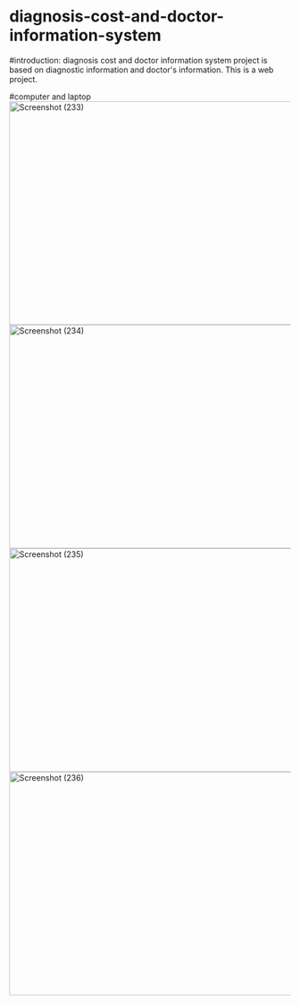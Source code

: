 # diagnosis-cost-and-doctor-information-system
#introduction:
  diagnosis cost and doctor information system project is based on diagnostic information and doctor's information. This is a web project.
  
#computer and laptop
<img width="959" alt="Screenshot (233)" src="https://user-images.githubusercontent.com/53476981/110431125-928d7480-80d7-11eb-8f4c-5820dde8926a.png" width="600" height="400">
<img width="937" alt="Screenshot (234)" src="https://user-images.githubusercontent.com/53476981/110431146-991bec00-80d7-11eb-8a4e-09fbf2b35b4d.png" width="600" height="400">
<img width="945" alt="Screenshot (235)" src="https://user-images.githubusercontent.com/53476981/110431165-a0db9080-80d7-11eb-907e-e3207a12dde2.png" width="600" height="400">
<img width="945" alt="Screenshot (236)" src="https://user-images.githubusercontent.com/53476981/110431189-a933cb80-80d7-11eb-977f-48ef021c20d2.png" width="600" height="400">


